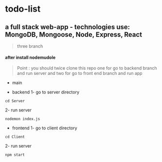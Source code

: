 # todo-list
## a full stack web-app - technologies use: MongoDB, Mongoose, Node, Express, React

> three branch
#### after install nodemudole

> Point : you should twice clone this repo one for go to backend branch and run server and two for go to front end branch and run app

- main

* backend
1- go to server directory
```
cd Server
```
2- run server
```
nodemon index.js
```

+ frontend
1- go to client directory
```
cd Client
```
2- run server
```
npm start
```
